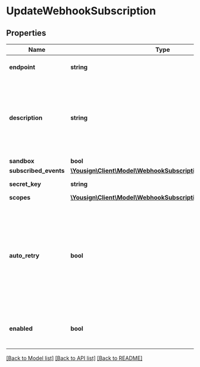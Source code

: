 # UpdateWebhookSubscription

## Properties
Name | Type | Description | Notes
------------ | ------------- | ------------- | -------------
**endpoint** | **string** | Https target URL of the webhook | [optional] 
**description** | **string** | Short description of the webhook. This property cannot start or end with whitespace, does not allow HTML tags, URL or email. | [optional] 
**sandbox** | **bool** |  | [optional] 
**subscribed_events** | [**\Yousign\Client\Model\WebhookSubscriptionSubscribedEvents**](WebhookSubscriptionSubscribedEvents.md) |  | [optional] 
**secret_key** | **string** | Autogenerated 32 bytes key | [optional] 
**scopes** | [**\Yousign\Client\Model\WebhookSubscriptionScopes**](WebhookSubscriptionScopes.md) |  | [optional] 
**auto_retry** | **bool** | If a Webhook request fails for any reason, Yousign will retry the request 8 times using a back-off mechanism after: 2, 6, 30, 60, 300, 1080, 1440, 2880 min | [optional] 
**enabled** | **bool** | Choose whether the webhook is enabled or not. | [optional] 

[[Back to Model list]](../../README.md#documentation-for-models) [[Back to API list]](../../README.md#documentation-for-api-endpoints) [[Back to README]](../../README.md)
